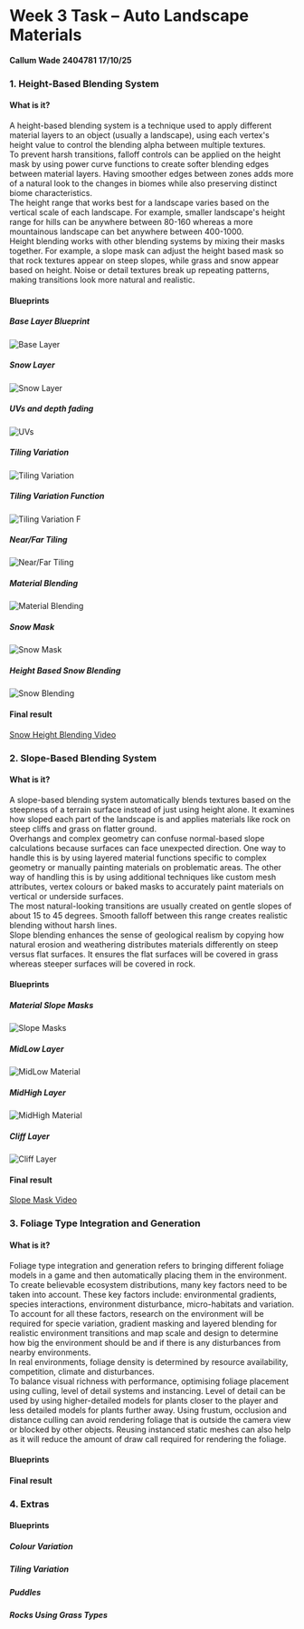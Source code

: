 # Week 3 Task – Auto Landscape Materials

**Callum Wade** **2404781** **17/10/25** 


### 1. Height-Based Blending System 

#### What is it?

A height-based blending system is a technique used to apply different material layers to an object (usually a landscape), using each vertex's height value to control the blending alpha between multiple textures.
<br>
To prevent harsh transitions, falloff controls can be applied on the height mask by using power curve functions to create softer blending edges between material layers. Having smoother edges between zones adds more of a natural look to the changes in biomes while also preserving distinct biome characteristics.
<br>
The height range that works best for a landscape varies based on the vertical scale of each landscape. For example, smaller landscape's height range for hills can be anywhere between 80-160 whereas a more mountainous landscape can bet anywhere between 400-1000. 
<br>
Height blending works with other blending systems by mixing their masks together. For example, a slope mask can adjust the height based mask so that rock textures appear on steep slopes, while grass and snow appear based on height. Noise or detail textures break up repeating patterns, making transitions look more natural and realistic.


#### Blueprints

##### Base Layer Blueprint

![Base Layer](https://raw.githubusercontent.com/C6WX/Year-2-Technical-Art/refs/heads/main/Week%203/Images/Task%201/Base%20Layer%20Blueprint.png)

##### Snow Layer

![Snow Layer](https://raw.githubusercontent.com/C6WX/Year-2-Technical-Art/refs/heads/main/Week%203/Images/Task%201/Snow%20Layer.png)

##### UVs and depth fading 

![UVs](https://raw.githubusercontent.com/C6WX/Year-2-Technical-Art/refs/heads/main/Week%203/Images/Task%201/UVs%20and%20depth%20fade%20mask.png)

##### Tiling Variation

![Tiling Variation](https://raw.githubusercontent.com/C6WX/Year-2-Technical-Art/refs/heads/main/Week%203/Images/Task%201/Tiling%20Variation.png)

##### Tiling Variation Function

![Tiling Variation F](https://raw.githubusercontent.com/C6WX/Year-2-Technical-Art/refs/heads/main/Week%203/Images/Task%201/Tiling%20Variation%20Function.png)

##### Near/Far Tiling

![Near/Far Tiling](https://raw.githubusercontent.com/C6WX/Year-2-Technical-Art/refs/heads/main/Week%203/Images/Task%201/Near%20Far%20Tiling.png)

##### Material Blending

![Material Blending](https://raw.githubusercontent.com/C6WX/Year-2-Technical-Art/refs/heads/main/Week%203/Images/Task%201/Material%20Blending.png)

##### Snow Mask

![Snow Mask](https://raw.githubusercontent.com/C6WX/Year-2-Technical-Art/refs/heads/main/Week%203/Images/Task%201/Snow%20Mask.png)

##### Height Based Snow Blending 

![Snow Blending](https://raw.githubusercontent.com/C6WX/Year-2-Technical-Art/refs/heads/main/Week%203/Images/Task%201/Height%20Based%20Snow%20blending%20system.png)


#### Final result

[Snow Height Blending Video](https://youtu.be/Pi4WpL4WLGk)

### 2. Slope-Based Blending System 

#### What is it?

A slope-based blending system automatically blends textures based on the steepness of a terrain surface instead of just using height alone. It examines how sloped each part of the landscape is and applies materials like rock on steep cliffs and grass on flatter ground.
<br>
Overhangs and complex geometry can confuse normal-based slope calculations because surfaces can face unexpected direction. One way to handle this is by using layered material functions specific to complex geometry or manually painting materials on problematic areas. The other way of handling this is by using additional techniques like custom mesh attributes, vertex colours or baked masks to accurately paint materials on vertical or underside surfaces.
<br>
The most natural-looking transitions are usually created on gentle slopes of about 15 to 45 degrees. Smooth falloff between this range creates realistic blending without harsh lines.
<br>
Slope blending enhances the sense of geological realism by copying how natural erosion and weathering distributes materials differently on steep versus flat surfaces. It ensures the flat surfaces will be covered in grass whereas steeper surfaces will be covered in rock.

#### Blueprints

##### Material Slope Masks

![Slope Masks](https://raw.githubusercontent.com/C6WX/Year-2-Technical-Art/refs/heads/main/Week%203/Images/Task%201/Snow%20Layer.png)

##### MidLow Layer

![MidLow Material](https://raw.githubusercontent.com/C6WX/Year-2-Technical-Art/refs/heads/main/Week%203/Images/Task%202/MidLow%20Layer.png)

##### MidHigh Layer

![MidHigh Material](https://raw.githubusercontent.com/C6WX/Year-2-Technical-Art/refs/heads/main/Week%203/Images/Task%202/MidHigh%20Layer.png)

##### Cliff Layer

![Cliff Layer](https://raw.githubusercontent.com/C6WX/Year-2-Technical-Art/refs/heads/main/Week%203/Images/Task%202/Cliff%20Layer.png)

#### Final result

[Slope Mask Video](https://youtu.be/CJs2Rk82Or0)

### 3. Foliage Type Integration and Generation  

#### What is it?

Foliage type integration and generation refers to bringing different foliage models in a game and then automatically placing them in the environment.
<br>
To create believable ecosystem distributions, many key factors need to be taken into account. These key factors include: environmental gradients, species interactions, environment disturbance, micro-habitats and variation. To account for all these factors, research on the environment will be required for specie variation, gradient masking and layered blending for realistic environment transitions and map scale and design to determine how big the environment should be and if there is any disturbances from nearby environments.
<br>
In real environments, foliage density is determined by resource availability, competition, climate and disturbances.
<br>
To balance visual richness with performance, optimising foliage placement using culling, level of detail systems and instancing. Level of detail can be used by using higher-detailed models for plants closer to the player and less detailed models for plants further away. Using frustum, occlusion and distance culling can avoid rendering foliage that is outside the camera view or blocked by other objects. Reusing instanced static meshes can also help as it will reduce the amount of draw call required for rendering the foliage.


#### Blueprints



#### Final result



### 4. Extras


#### Blueprints


##### Colour Variation


##### Tiling Variation 


##### Puddles


##### Rocks Using Grass Types
